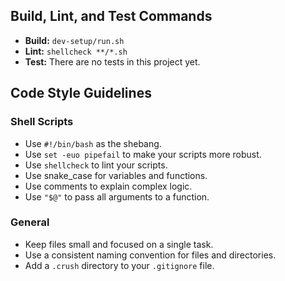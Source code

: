 ## Build, Lint, and Test Commands

- **Build:** `dev-setup/run.sh`
- **Lint:** `shellcheck **/*.sh`
- **Test:** There are no tests in this project yet.

## Code Style Guidelines

### Shell Scripts
- Use `#!/bin/bash` as the shebang.
- Use `set -euo pipefail` to make your scripts more robust.
- Use `shellcheck` to lint your scripts.
- Use snake_case for variables and functions.
- Use comments to explain complex logic.
- Use `"$@"` to pass all arguments to a function.

### General
- Keep files small and focused on a single task.
- Use a consistent naming convention for files and directories.
- Add a `.crush` directory to your `.gitignore` file.
